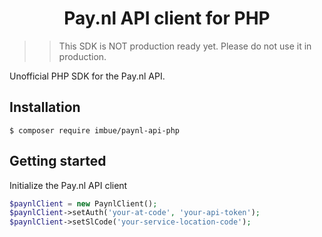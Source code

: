 <h1 align="center">Pay.nl API client for PHP</h1>

> > This SDK is NOT production ready yet. Please do not use it in production.

Unofficial PHP SDK for the Pay.nl API.


## Installation

```
$ composer require imbue/paynl-api-php
```

## Getting started

Initialize the Pay.nl API client

```php
$paynlClient = new PaynlClient();
$paynlClient->setAuth('your-at-code', 'your-api-token');
$paynlClient->setSlCode('your-service-location-code');
```
